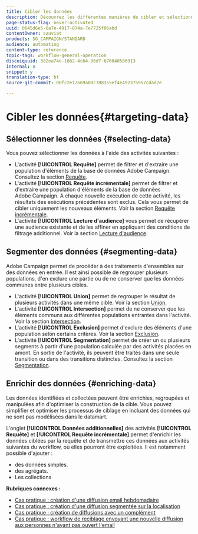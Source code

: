 ```yaml
---
title: Cibler les données
description: Découvrez les différentes manières de cibler et sélectionner les données dont vous avez besoin.
page-status-flag: never-activated
uuid: 0645d6e5-6a7e-4917-874a-7e7725f06abd
contentOwner: sauviat
products: SG_CAMPAIGN/STANDARD
audience: automating
content-type: reference
topic-tags: workflow-general-operation
discoiquuid: 382ea74e-1662-4c64-96d7-676040586913
internal: n
snippet: y
translation-type: ht
source-git-commit: 00fc2e12669a00c788355ef4e492375957cdad2e

---
```



# Cibler les données{#targeting-data}

## Sélectionner les données {#selecting-data}

Vous pouvez sélectionner les données à l'aide des activités suivantes :

* L'activité **[!UICONTROL Requête]** permet de filtrer et d'extraire une population d'éléments de la base de données Adobe Campaign. Consultez la section [Requête](../../automating/using/query.md).
* L'activité **[!UICONTROL Requête incrémentale]** permet de filtrer et d'extraire une population d'éléments de la base de données Adobe Campaign. A chaque nouvelle exécution de cette activité, les résultats des exécutions précédentes sont exclus. Cela vous permet de cibler uniquement les nouveaux éléments. Voir la section [Requête incrémentale](../../automating/using/incremental-query.md).
* L'activité **[!UICONTROL Lecture d'audience]** vous permet de récupérer une audience existante et de les affiner en appliquant des conditions de filtrage additionnel. Voir la section [Lecture d'audience](../../automating/using/read-audience.md).

## Segmenter des données {#segmenting-data}

Adobe Campaign permet de procéder à des traitements d'ensembles sur des données en entrée. Il est ainsi possible de regrouper plusieurs populations, d'en exclure une partie ou de ne conserver que les données communes entre plusieurs cibles.

* L'activité **[!UICONTROL Union]** permet de regrouper le résultat de plusieurs activités dans une même cible. Voir la section [Union](../../automating/using/union.md).
* L'activité **[!UICONTROL Intersection]** permet de ne conserver que les éléments communs aux différentes populations entrantes dans l'activité. Voir la section [Intersection](../../automating/using/intersection.md).
* L'activité **[!UICONTROL Exclusion]** permet d'exclure des éléments d'une population selon certains critères. Voir la section [Exclusion](../../automating/using/exclusion.md).
* L'activité **[!UICONTROL Segmentation]** permet de créer un ou plusieurs segments à partir d'une population calculée par des activités placées en amont. En sortie de l'activité, ils peuvent être traités dans une seule transition ou dans des transitions distinctes. Consultez la section [Segmentation](../../automating/using/segmentation.md).

## Enrichir des données {#enriching-data}

Les données identifiées et collectées peuvent être enrichies, regroupées et manipulées afin d'optimiser la construction de la cible. Vous pouvez simplifier et optimiser les processus de ciblage en incluant des données qui ne sont pas modélisées dans le datamart.

L'onglet **[!UICONTROL Données additionnelles]** des activités **[!UICONTROL Requête]** et **[!UICONTROL Requête incrémentale]** permet d'enrichir les données ciblées par la requête et de transmettre ces données aux activités suivantes du workflow, où elles pourront être exploitées. Il est notamment possible d'ajouter :

* des données simples.
* des agrégats.
* Les collections

**Rubriques connexes :**

* [Cas pratique : création d'une diffusion email hebdomadaire](../../automating/using/workflow-weekly-offer.md)
* [Cas pratique : création d'une diffusion segmentée sur la localisation](../../automating/using/workflow-segmentation-location.md)
* [Cas pratique : création de diffusions avec un complément](../../automating/using/workflow-created-query-with-complement.md)
* [Cas pratique : workflow de reciblage envoyant une nouvelle diffusion aux personnes n'ayant pas ouvert l'email](../../automating/using/workflow-cross-channel-retargeting.md)
